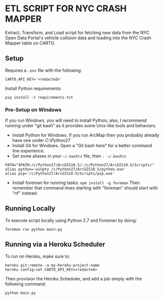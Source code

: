 # ETL SCRIPT FOR NYC CRASH MAPPER

Extract, Transform, and Load script for fetching new data from the NYC Open Data Portal's
vehicle collision data and loading into the NYC Crash Mapper table on CARTO.

## Setup

Requires a `.env` file with the following:

```
CARTO_API_KEY='<redacted>'
```

Install Python requirements:

```
pip install -r requirements.txt
```

### Pre-Setup on Windows

If you run Windows, you will need to install Python; also, I recommend running under "git bash" as it provides some Unix-like tools and behaviors.

* Install Python for Windows. If you run ArcMap then you probably already have one under *C:\Python27*
* Install Git for Windows. Open a "Git bash here" for a better command line experience.
* Set some aliases in your `~/.bashrc` file, then `. ~/.bashrc`
```
PATH="$PATH:/c/Python27/ArcGIS10.5/:/c/Python27/ArcGIS10.5/Scripts/"
alias python='winpty /c/Python27/ArcGIS10.5/python.exe'
alias pip='/c/Python27/ArcGIS10.5/Scripts/pip.exe'
```
* Install foreman for running tasks: `npm install -g foreman` Then remember that command-lines starting with "foreman" should start with "nf" instead.


## Running Locally

To execute script locally using Python 2.7 and Foreman by doing:

```
foreman run python main.py
```

## Running via a Heroku Scheduler

To run on Heroku, make sure to:

```
heroku git:remote -a my-heroku-project-name
heroku config:set CARTO_API_KEY=<redacted>
```

Then provision the Heroku Scheduler, and add a job simply with the following command:

```
python main.py
```
